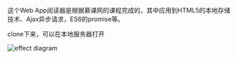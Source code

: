 这个Web App阅读器是根据慕课网的课程完成的，其中应用到HTML5的本地存储技术、Ajax异步请求，ES6的promise等。

clone下来，可以在本地服务器打开

![effect diagram](images/效果动图.gif)
